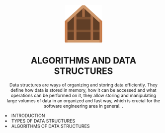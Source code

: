 <h1
     align="center"
>
     <img
          src="house.png"
          alt="Logo"
          width="120em"
     /><br/><br/>
     ALGORITHMS AND DATA STRUCTURES
</h1>

<p
     align="center"
>
     Data structures are ways of organizing and storing data efficiently. They define how data is stored in memory, how it can be accessed and what operations can be performed on it, they allow storing and manipulating large volumes of data in an organized and fast way, which is crucial for the software engineering area in general. .
</p>

<p
     align="center"     
>
     <li>
          INTRODUCTION
     </li>
     <li>
          TYPES OF DATA STRUCTURES
     </li>
     <li>
          ALGORITHMS OF DATA STRUCTURES
     </li>
</p>
